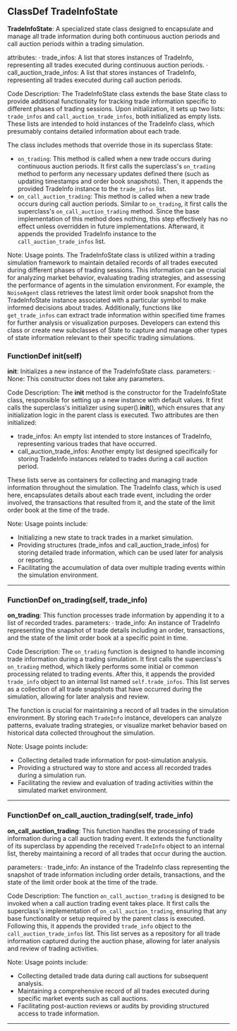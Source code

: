## ClassDef TradeInfoState
**TradeInfoState**: A specialized state class designed to encapsulate and manage all trade information during both continuous auction periods and call auction periods within a trading simulation.

attributes:
· trade_infos: A list that stores instances of TradeInfo, representing all trades executed during continuous auction periods.
· call_auction_trade_infos: A list that stores instances of TradeInfo, representing all trades executed during call auction periods.

Code Description: The TradeInfoState class extends the base State class to provide additional functionality for tracking trade information specific to different phases of trading sessions. Upon initialization, it sets up two lists: `trade_infos` and `call_auction_trade_infos`, both initialized as empty lists. These lists are intended to hold instances of the TradeInfo class, which presumably contains detailed information about each trade.

The class includes methods that override those in its superclass State:
- `on_trading`: This method is called when a new trade occurs during continuous auction periods. It first calls the superclass's `on_trading` method to perform any necessary updates defined there (such as updating timestamps and order book snapshots). Then, it appends the provided TradeInfo instance to the `trade_infos` list.
- `on_call_auction_trading`: This method is called when a new trade occurs during call auction periods. Similar to `on_trading`, it first calls the superclass's `on_call_auction_trading` method. Since the base implementation of this method does nothing, this step effectively has no effect unless overridden in future implementations. Afterward, it appends the provided TradeInfo instance to the `call_auction_trade_infos` list.

Note: Usage points.
The TradeInfoState class is utilized within a trading simulation framework to maintain detailed records of all trades executed during different phases of trading sessions. This information can be crucial for analyzing market behavior, evaluating trading strategies, and assessing the performance of agents in the simulation environment. For example, the `NoiseAgent` class retrieves the latest limit order book snapshot from the TradeInfoState instance associated with a particular symbol to make informed decisions about trades. Additionally, functions like `get_trade_infos` can extract trade information within specified time frames for further analysis or visualization purposes. Developers can extend this class or create new subclasses of State to capture and manage other types of state information relevant to their specific trading simulations.
### FunctionDef __init__(self)
**__init__**: Initializes a new instance of the TradeInfoState class.
parameters:
· None: This constructor does not take any parameters.

Code Description: The __init__ method is the constructor for the TradeInfoState class, responsible for setting up a new instance with default values. It first calls the superclass's initializer using super().__init__(), which ensures that any initialization logic in the parent class is executed. Two attributes are then initialized:
- trade_infos: An empty list intended to store instances of TradeInfo, representing various trades that have occurred.
- call_auction_trade_infos: Another empty list designed specifically for storing TradeInfo instances related to trades during a call auction period.

These lists serve as containers for collecting and managing trade information throughout the simulation. The TradeInfo class, which is used here, encapsulates details about each trade event, including the order involved, the transactions that resulted from it, and the state of the limit order book at the time of the trade.

Note: Usage points include:
- Initializing a new state to track trades in a market simulation.
- Providing structures (trade_infos and call_auction_trade_infos) for storing detailed trade information, which can be used later for analysis or reporting.
- Facilitating the accumulation of data over multiple trading events within the simulation environment.
***
### FunctionDef on_trading(self, trade_info)
**on_trading**: This function processes trade information by appending it to a list of recorded trades.
parameters:
· trade_info: An instance of TradeInfo representing the snapshot of trade details including an order, transactions, and the state of the limit order book at a specific point in time.

Code Description: The `on_trading` function is designed to handle incoming trade information during a trading simulation. It first calls the superclass's `on_trading` method, which likely performs some initial or common processing related to trading events. After this, it appends the provided `trade_info` object to an internal list named `self.trade_infos`. This list serves as a collection of all trade snapshots that have occurred during the simulation, allowing for later analysis and review.

The function is crucial for maintaining a record of all trades in the simulation environment. By storing each `TradeInfo` instance, developers can analyze patterns, evaluate trading strategies, or visualize market behavior based on historical data collected throughout the simulation.

Note: Usage points include:
- Collecting detailed trade information for post-simulation analysis.
- Providing a structured way to store and access all recorded trades during a simulation run.
- Facilitating the review and evaluation of trading activities within the simulated market environment.
***
### FunctionDef on_call_auction_trading(self, trade_info)
**on_call_auction_trading**: This function handles the processing of trade information during a call auction trading event. It extends the functionality of its superclass by appending the received `TradeInfo` object to an internal list, thereby maintaining a record of all trades that occur during the auction.

parameters:
· trade_info: An instance of the TradeInfo class representing the snapshot of trade information including order details, transactions, and the state of the limit order book at the time of the trade.

Code Description: The function `on_call_auction_trading` is designed to be invoked when a call auction trading event takes place. It first calls the superclass's implementation of `on_call_auction_trading`, ensuring that any base functionality or setup required by the parent class is executed. Following this, it appends the provided `trade_info` object to the `call_auction_trade_infos` list. This list serves as a repository for all trade information captured during the auction phase, allowing for later analysis and review of trading activities.

Note: Usage points include:
- Collecting detailed trade data during call auctions for subsequent analysis.
- Maintaining a comprehensive record of all trades executed during specific market events such as call auctions.
- Facilitating post-auction reviews or audits by providing structured access to trade information.
***

